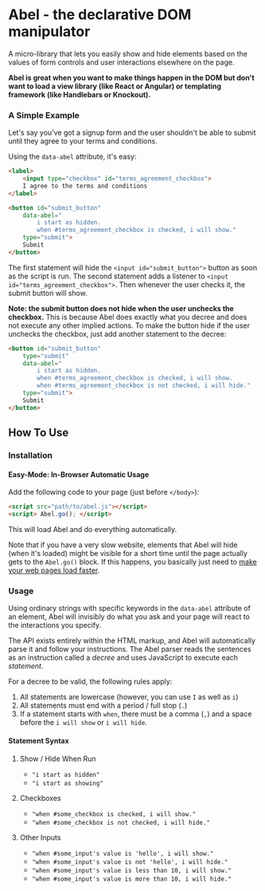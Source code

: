 # Abel - the declarative DOM manipulator

A micro-library that lets you easily show and hide elements based on the values of form controls and 
user interactions elsewhere on the page.

**Abel is great when you want to make things happen in the DOM but don't want
to load a view library (like React or Angular) or templating framework (like 
Handlebars or Knockout).**

### A Simple Example

Let's say you've got a signup form and the user shouldn't be able to submit  until they agree to 
your terms and conditions. 

Using the `data-abel` attribute, it's easy:

```html
<label>
    <input type="checkbox" id="terms_agreement_checkbox">
    I agree to the terms and conditions
</label>

<button id="submit_button"
    data-abel="
        i start as hidden. 
        when #terms_agreement_checkbox is checked, i will show."
    type="submit">
    Submit
</button>
```

The first statement will hide the `<input id="submit_button">` button as soon as 
the script is run. The second statement adds a listener to `<input id="terms_agreement_checkbox">`.
Then whenever the user checks it, the submit button will show.

**Note: the submit button does not hide when the user unchecks the checkbox.** 
This is because Abel does exactly what you decree and does not execute any other implied actions. To 
make the button hide if the user unchecks the checkbox, just add another statement to the decree:

```html
<button id="submit_button"
    type="submit"
    data-abel="
        i start as hidden. 
        when #terms_agreement_checkbox is checked, i will show.
        when #terms_agreement_checkbox is not checked, i will hide."
    type="submit">
    Submit
</button>
```

## How To Use

### Installation

#### Easy-Mode: In-Browser Automatic Usage

Add the following code to your page (just before `</body>`):

```html
<script src="path/to/abel.js"></script>
<script> Abel.go(); </script>
```

This will load Abel and do everything automatically. 

Note that if you have a very slow website, elements that Abel will hide (when it's loaded) might be 
visible for a short time until the page actually gets to the `Abel.go()` block. If this happens, you
basically just need to [make your web pages load faster](https://developers.google.com/speed/).

### Usage

Using ordinary strings with specific keywords in the `data-abel` attribute of an element, Abel will 
invisibly do what you ask and your page will react to the interactions you specify.

The API exists entirely within the HTML markup, and Abel will automatically parse it and follow your
instructions. The Abel parser reads the sentences as an instruction called a *decree* and uses 
JavaScript to execute each *statement*. 

For a decree to be valid, the following rules apply:

1. All statements are lowercase (however, you can use `I` as well as `i`)
2. All statements must end with a period / full stop (`.`)
3. If a statement starts with `when`, there must be a comma (`,`) and a space 
   before the `i will show` or `i will hide`.
   
#### Statement Syntax

1. Show / Hide When Run

    * `"i start as hidden"`
    * `"i start as showing"`

2. Checkboxes

    * `"when #some_checkbox is checked, i will show."`
    * `"when #some_checkbox is not checked, i will hide."`

3. Other Inputs

    * `"when #some_input's value is 'hello', i will show."`
    * `"when #some_input's value is not 'hello', i will hide."`
    * `"when #some_input's value is less than 10, i will show."`
    * `"when #some_input's value is more than 10, i will hide."`